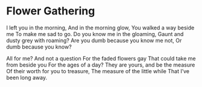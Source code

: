 # Flower Gathering

I left you in the morning, 
And in the morning glow,
You walked a way beside me
To make me sad to go.
Do you know me in the gloaming,
Gaunt and dusty grey with roaming?
Are you dumb because you know me not,
Or dumb because you know?

All for me? And not a question
For the faded flowers gay
That could take me from beside you
For the ages of a day?
They are yours, and be the measure 
Of their worth for you to treasure,
The measure of the little while
That I’ve been long away. 